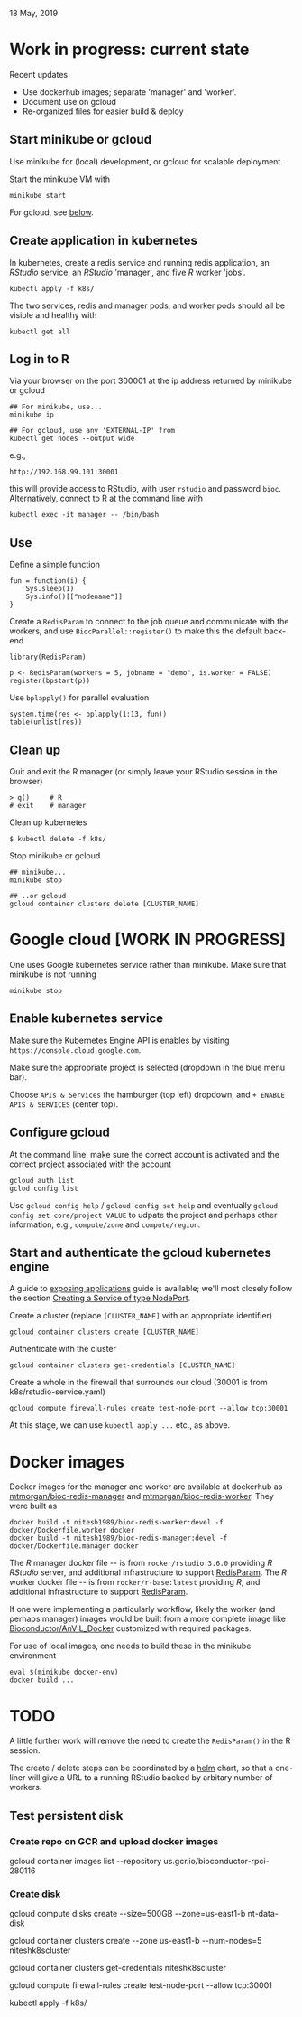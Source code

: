 18 May, 2019

# Work in progress: current state

Recent updates

- Use dockerhub images; separate 'manager' and 'worker'.
- Document use on gcloud
- Re-organized files for easier build & deploy

## Start minikube or gcloud

Use minikube for (local) development, or gcloud for scalable deployment.

Start the minikube VM with

    minikube start

For gcloud, see [below][].

[below]: #google-cloud-work-in-progress

## Create application in kubernetes

In kubernetes, create a redis service and running redis application,
an _RStudio_ service, an _RStudio_ 'manager', and five _R_ worker
'jobs'.

    kubectl apply -f k8s/

The two services, redis and manager pods, and worker pods should all
be visible and healthy with

    kubectl get all

## Log in to R

Via your browser on the port 300001 at the ip address returned by
minikube or gcloud

    ## For minikube, use...
    minikube ip

    ## For gcloud, use any 'EXTERNAL-IP' from
    kubectl get nodes --output wide

e.g.,

    http://192.168.99.101:30001

this will provide access to RStudio, with user `rstudio` and password
`bioc`. Alternatively, connect to R at the command line with

    kubectl exec -it manager -- /bin/bash

## Use

Define a simple function

    fun = function(i) {
        Sys.sleep(1)
        Sys.info()[["nodename"]]
    }

Create a `RedisParam` to connect to the job queue and communicate with
the workers, and use `BiocParallel::register()` to make this the
default back-end

    library(RedisParam)

    p <- RedisParam(workers = 5, jobname = "demo", is.worker = FALSE)
    register(bpstart(p))

Use `bplapply()` for parallel evaluation

    system.time(res <- bplapply(1:13, fun))
    table(unlist(res))

## Clean up

Quit and exit the R manager (or simply leave your RStudio session in
the browser)

    > q()     # R
    # exit    # manager

Clean up kubernetes

    $ kubectl delete -f k8s/

Stop minikube or gcloud

    ## minikube...
    minikube stop

    ## ..or gcloud
    gcloud container clusters delete [CLUSTER_NAME]

# Google cloud [WORK IN PROGRESS]

One uses Google kubernetes service rather than minikube. Make sure
that minikube is not running

    minikube stop

## Enable kubernetes service

Make sure the Kubernetes Engine API is enables by visiting
`https://console.cloud.google.com`.

Make sure the appropriate project is selected (dropdown in the blue
menu bar).

Choose `APIs & Services` the hamburger (top left) dropdown, and `+
ENABLE APIS & SERVICES` (center top).

## Configure gcloud

At the command line, make sure the correct account is activated and
the correct project associated with the account

    gcloud auth list
    gclod config list

Use `gcloud config help` / `gcloud config set help` and eventually
`gcloud config set core/project VALUE` to udpate the project and
perhaps other information, e.g., `compute/zone` and `compute/region`.

## Start and authenticate the gcloud kubernetes engine

A guide to [exposing applications][1] guide is available; we'll most
closely follow the section [Creating a Service of type NodePort][2].

Create a cluster (replace `[CLUSTER_NAME]` with an appropriate
identifier)

    gcloud container clusters create [CLUSTER_NAME]

Authenticate with the cluster

    gcloud container clusters get-credentials [CLUSTER_NAME]

Create a whole in the firewall that surrounds our cloud (30001 is from
k8s/rstudio-service.yaml)

    gcloud compute firewall-rules create test-node-port --allow tcp:30001

At this stage, we can use `kubectl apply ...` etc., as above.

[1]: https://cloud.google.com/kubernetes-engine/docs/how-to/exposing-apps
[2]: https://cloud.google.com/kubernetes-engine/docs/how-to/exposing-apps#creating_a_service_of_type_nodeport

# Docker images

Docker images for the manager and worker are available at dockerhub as
[mtmorgan/bioc-redis-manager][] and
[mtmorgan/bioc-redis-worker][]. They were built as

    docker build -t nitesh1989/bioc-redis-worker:devel -f docker/Dockerfile.worker docker
    docker build -t nitesh1989/bioc-redis-manager:devel -f docker/Dockerfile.manager docker

[mtmorgan/bioc-redis-manager]: https://cloud.docker.com/u/mtmorgan/repository/docker/mtmorgan/bioc-redis-manager
[mtmorgan/bioc-redis-worker]: https//cloud.docker.com/u/mtmorgan/repository/docker/mtmorgan/bioc-redis-worker

The _R_ manager docker file -- is from `rocker/rstudio:3.6.0`
providing _R_ _RStudio_ server, and additional infrastructure to
support [RedisParam][].  The _R_ worker docker file -- is from
`rocker/r-base:latest` providing _R_, and additional infrastructure to
support [RedisParam][].

If one were implementing a particularly workflow, likely the worker
(and perhaps manager) images would be built from a more complete image
like [Bioconductor/AnVIL_Docker][] customized with required packages.

[RedisParam]: https://github.com/mtmorgan/RedisParam
[Bioconductor/AnVIL_Docker]: https://github.com/Bioconductor/AnVIL_Docker

For use of local images, one needs to build these in the minikube environment

    eval $(minikube docker-env)
    docker build ...

# TODO

A little further work will remove the need to create the
`RedisParam()` in the R session.

The create / delete steps can be coordinated by a [helm] chart, so
that a one-liner will give a URL to a running RStudio backed by
arbitary number of workers.

[helm]: https://helm.sh/


## Test persistent disk

### Create repo on GCR and upload docker images

gcloud container images list --repository us.gcr.io/bioconductor-rpci-280116

### Create disk

gcloud compute disks create --size=500GB --zone=us-east1-b nt-data-disk

gcloud container clusters create --zone us-east1-b --num-nodes=5 niteshk8scluster

gcloud container clusters get-credentials niteshk8scluster

gcloud compute firewall-rules create test-node-port --allow tcp:30001

kubectl apply -f k8s/
